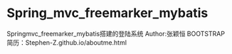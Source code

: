 # Spring_mvc_freemarker_mybatis
Springmvc_freemarker_mybatis搭建的登陆系统
Author:张颖恒
BOOTSTRAP简历：Stephen-Z.github.io/aboutme.html
